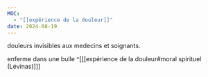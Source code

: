 ```yaml
---
MOC:
  - "[[expérience de la douleur]]"
date: 2024-08-19
---
```

douleurs invisibles aux medecins et soignants. 

enferme dans une bulle ^[[[expérience de la douleur#moral spirituel (Lévinas)]]]